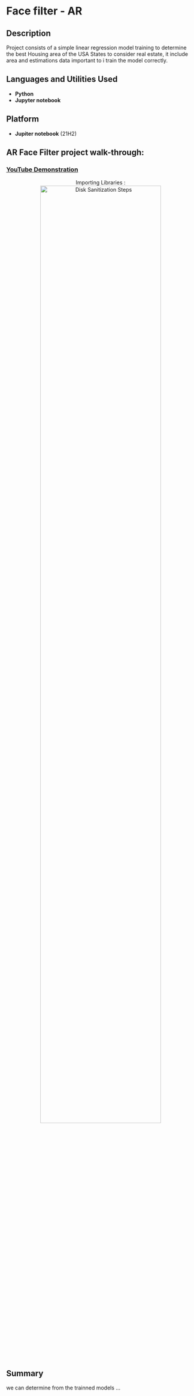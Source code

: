 <h1> Face filter - AR  </h1>

<h2>Description</h2>
Project consists of a simple linear regression model training to determine the best Housing area of the USA States to consider real estate, it include area and estimations data important to i train the model correctly.
<br />


<h2>Languages and Utilities Used</h2>

- <b>Python</b> 
- <b>Jupyter notebook</b>

<h2>Platform </h2>

- <b>Jupiter notebook</b> (21H2)

<h2>AR Face Filter project walk-through:</h2>

 ### [YouTube Demonstration](https://youtu.be/7eJexJVCqJo)

<p align="center">
Importing Libraries : <br/>
<img src="https://i.imgur.com/mxtnj6U.jpeg"  height="80%" width="80%" alt="Disk Sanitization Steps"/>
<br />



 <h2>Summary</h2>
we can determine from the trainned models ...
<br />

<!--
 ```diff
- text in red
+ text in green
! text in orange
# text in gray
@@ text in purple (and bold)@@
```
--!>
